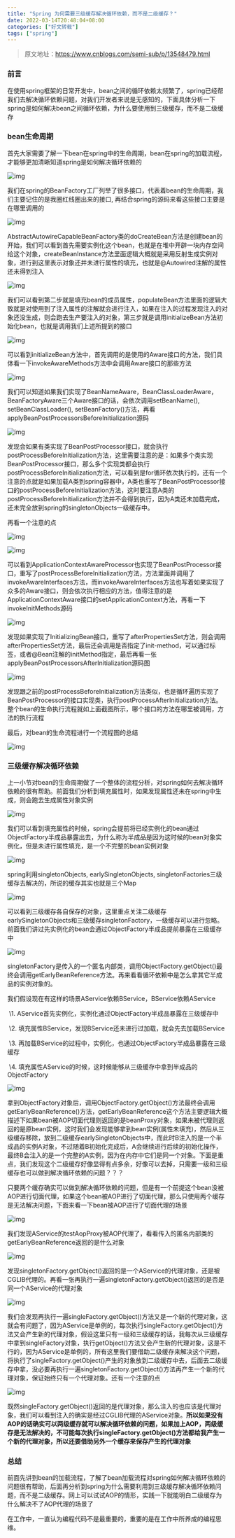 ```yaml
---
title: "Spring 为何需要三级缓存解决循环依赖，而不是二级缓存？"
date: 2022-03-14T20:48:04+08:00
categories: ["好文转载"]
tags: ["spring"]
---
```


> 原文地址：https://www.cnblogs.com/semi-sub/p/13548479.html

### 前言

  在使用spring框架的日常开发中，bean之间的循环依赖太频繁了，spring已经帮我们去解决循环依赖问题，对我们开发者来说是无感知的，下面具体分析一下spring是如何解决bean之间循环依赖，为什么要使用到三级缓存，而不是二级缓存



### bean生命周期

  首先大家需要了解一下bean在spring中的生命周期，bean在spring的加载流程，才能够更加清晰知道spring是如何解决循环依赖的

![img](https://img2020.cnblogs.com/blog/2027777/202008/2027777-20200822180112786-500963300.png)

  我们在spring的BeanFactory工厂列举了很多接口，代表着bean的生命周期，我们主要记住的是我圈红线圈出来的接口, 再结合spring的源码来看这些接口主要是在哪里调用的

![img](https://img2020.cnblogs.com/blog/2027777/202008/2027777-20200822180712784-1233503963.png)

  AbstractAutowireCapableBeanFactory类的doCreateBean方法是创建bean的开始，我们可以看到首先需要实例化这个bean，也就是在堆中开辟一块内存空间给这个对象，createBeanInstance方法里面逻辑大概就是采用反射生成实例对象，进行到这里表示对象还并未进行属性的填充，也就是@Autowired注解的属性还未得到注入

![img](https://img2020.cnblogs.com/blog/2027777/202008/2027777-20200822182346685-511388625.png)

  我们可以看到第二步就是填充bean的成员属性，populateBean方法里面的逻辑大致就是对使用到了注入属性的注解就会进行注入，如果在注入的过程发现注入的对象还没生成，则会跑去生产要注入的对象，第三步就是调用initializeBean方法初始化bean，也就是调用我们上述所提到的接口

![img](https://img2020.cnblogs.com/blog/2027777/202008/2027777-20200822182723633-1142246586.png)

  可以看到initializeBean方法中，首先调用的是使用的Aware接口的方法，我们具体看一下invokeAwareMethods方法中会调用Aware接口的那些方法

![img](https://img2020.cnblogs.com/blog/2027777/202008/2027777-20200822183214171-719193631.png)

  我们可以知道如果我们实现了BeanNameAware，BeanClassLoaderAware，BeanFactoryAware三个Aware接口的话，会依次调用setBeanName(), setBeanClassLoader(), setBeanFactory()方法，再看applyBeanPostProcessorsBeforeInitialization源码

![img](https://img2020.cnblogs.com/blog/2027777/202008/2027777-20200822203136276-340482844.png)

  发现会如果有类实现了BeanPostProcessor接口，就会执行postProcessBeforeInitialization方法，这里需要注意的是：如果多个类实现BeanPostProcessor接口，那么多个实现类都会执行postProcessBeforeInitialization方法，可以看到是for循环依次执行的，还有一个注意的点就是如果加载A类到spring容器中，A类也重写了BeanPostProcessor接口的postProcessBeforeInitialization方法，这时要注意A类的postProcessBeforeInitialization方法并不会得到执行，因为A类还未加载完成，还未完全放到spring的singletonObjects一级缓存中。

  再看一个注意的点

![img](https://img2020.cnblogs.com/blog/2027777/202008/2027777-20200822204416123-1468626399.png)

![img](https://img2020.cnblogs.com/blog/2027777/202008/2027777-20200822204501991-140493917.png)

  可以看到ApplicationContextAwareProcessor也实现了BeanPostProcessor接口，重写了postProcessBeforeInitialization方法，方法里面并调用了invokeAwareInterfaces方法，而invokeAwareInterfaces方法也写着如果实现了众多的Aware接口，则会依次执行相应的方法，值得注意的是ApplicationContextAware接口的setApplicationContext方法，再看一下invokeInitMethods源码

![img](https://img2020.cnblogs.com/blog/2027777/202008/2027777-20200822205004314-1900299819.png)

  发现如果实现了InitializingBean接口，重写了afterPropertiesSet方法，则会调用afterPropertiesSet方法，最后还会调用是否指定了init-method，可以通过<bean init-method>标签，或者@Bean注解的initMethod指定，最后再看一张applyBeanPostProcessorsAfterInitialization源码图

![img](https://img2020.cnblogs.com/blog/2027777/202008/2027777-20200822205600756-2056654986.png)

  发现跟之前的postProcessBeforeInitialization方法类似，也是循环遍历实现了BeanPostProcessor的接口实现类，执行postProcessAfterInitialization方法。整个bean的生命执行流程就如上面截图所示，哪个接口的方法在哪里被调用，方法的执行流程

  最后，对bean的生命流程进行一个流程图的总结

![img](https://img2020.cnblogs.com/blog/2027777/202008/2027777-20200822213542986-1450430873.png)



### 三级缓存解决循环依赖

  上一小节对bean的生命周期做了一个整体的流程分析，对spring如何去解决循环依赖的很有帮助。前面我们分析到填充属性时，如果发现属性还未在spring中生成，则会跑去生成属性对象实例

![img](https://img2020.cnblogs.com/blog/2027777/202008/2027777-20200822182346685-511388625.png)

  我们可以看到填充属性的时候，spring会提前将已经实例化的bean通过ObjectFactory半成品暴露出去，为什么称为半成品是因为这时候的bean对象实例化，但是未进行属性填充，是一个不完整的bean实例对象

![img](https://img2020.cnblogs.com/blog/2027777/202008/2027777-20200822214408597-849743423.png)

  spring利用singletonObjects, earlySingletonObjects, singletonFactories三级缓存去解决的，所说的缓存其实也就是三个Map

![img](https://img2020.cnblogs.com/blog/2027777/202008/2027777-20200822224312938-1691750102.png)

  可以看到三级缓存各自保存的对象，这里重点关注二级缓存earlySingletonObjects和三级缓存singletonFactory，一级缓存可以进行忽略。前面我们讲过先实例化的bean会通过ObjectFactory半成品提前暴露在三级缓存中

![img](https://img2020.cnblogs.com/blog/2027777/202008/2027777-20200823094611263-1454943972.png)

  singletonFactory是传入的一个匿名内部类，调用ObjectFactory.getObject()最终会调用getEarlyBeanReference方法。再来看看循环依赖中是怎么拿其它半成品的实例对象的。

  我们假设现在有这样的场景AService依赖BService，BService依赖AService

​    \1. AService首先实例化，实例化通过ObjectFactory半成品暴露在三级缓存中

​    \2. 填充属性BService，发现BService还未进行过加载，就会先去加载BService

​    \3. 再加载BService的过程中，实例化，也通过ObjectFactory半成品暴露在三级缓存

​    \4. 填充属性AService的时候，这时候能够从三级缓存中拿到半成品的ObjectFactory

![img](https://img2020.cnblogs.com/blog/2027777/202008/2027777-20200823095103477-994099606.png)

  拿到ObjectFactory对象后，调用ObjectFactory.getObject()方法最终会调用getEarlyBeanReference()方法，getEarlyBeanReference这个方法主要逻辑大概描述下如果bean被AOP切面代理则返回的是beanProxy对象，如果未被代理则返回的是原bean实例，这时我们会发现能够拿到bean实例(属性未填充)，然后从三级缓存移除，放到二级缓存earlySingletonObjects中，而此时B注入的是一个半成品的实例A对象，不过随着B初始化完成后，A会继续进行后续的初始化操作，最终B会注入的是一个完整的A实例，因为在内存中它们是同一个对象。下面是重点，我们发现这个二级缓存好像显得有点多余，好像可以去掉，只需要一级和三级缓存也可以做到解决循环依赖的问题？？？



  只要两个缓存确实可以做到解决循环依赖的问题，但是有一个前提这个bean没被AOP进行切面代理，如果这个bean被AOP进行了切面代理，那么只使用两个缓存是无法解决问题，下面来看一下bean被AOP进行了切面代理的场景

![img](https://img2020.cnblogs.com/blog/2027777/202008/2027777-20200823101359229-1515496784.png)

  我们发现AService的testAopProxy被AOP代理了，看看传入的匿名内部类的getEarlyBeanReference返回的是什么对象

![img](https://img2020.cnblogs.com/blog/2027777/202008/2027777-20200823101619792-611313644.png)

  发现singletonFactory.getObject()返回的是一个AService的代理对象，还是被CGLIB代理的。再看一张再执行一遍singletonFactory.getObject()返回的是否是同一个AService的代理对象

![img](https://img2020.cnblogs.com/blog/2027777/202008/2027777-20200823101826837-1546928971.png)

  我们会发现再执行一遍singleFactory.getObject()方法又是一个新的代理对象，这就会有问题了，因为AService是单例的，每次执行singleFactory.getObject()方法又会产生新的代理对象，假设这里只有一级和三级缓存的话，我每次从三级缓存中拿到singleFactory对象，执行getObject()方法又会产生新的代理对象，这是不行的，因为AService是单例的，所有这里我们要借助二级缓存来解决这个问题，将执行了singleFactory.getObject()产生的对象放到二级缓存中去，后面去二级缓存中拿，没必要再执行一遍singletonFactory.getObject()方法再产生一个新的代理对象，保证始终只有一个代理对象。还有一个注意的点

![img](https://img2020.cnblogs.com/blog/2027777/202008/2027777-20200823102428074-620271224.png)

  既然singleFactory.getObject()返回的是代理对象，那么注入的也应该是代理对象，我们可以看到注入的确实是经过CGLIB代理的AService对象。**所以如果没有AOP的话确实可以两级缓存就可以解决循环依赖的问题，如果加上AOP，两级缓存是无法解决的，不可能每次执行singleFactory.getObject()方法都给我产生一个新的代理对象，所以还要借助另外一个缓存来保存产生的代理对象**



### 总结

前面先讲到bean的加载流程，了解了bean加载流程对spring如何解决循环依赖的问题很有帮助，后面再分析到spring为什么需要利用到三级缓存解决循环依赖问题，而不是二级缓存。网上可以试试AOP的情形，实践一下就能明白二级缓存为什么解决不了AOP代理的场景了

在工作中，一直认为编程代码不是最重要的，重要的是在工作中所养成的编程思维。